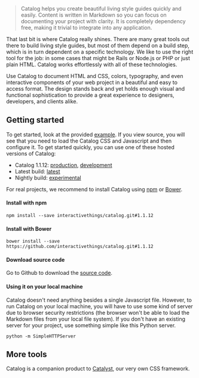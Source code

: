 > Catalog helps you create beautiful living style guides quickly and easily. Content is written in Markdown so you can focus on documenting your project with clarity. It is completely dependency free, making it trivial to integrate into any application.

That last bit is where Catalog really shines. There are many great tools out there to build living style guides, but most of them depend on a build step, which is in turn dependent on a specific technology. We like to use the right tool for the job: in some cases that might be Rails or Node.js or PHP or just plain HTML. Catalog works effortlessly with all of these technologies.

Use Catalog to document HTML and CSS, colors, typography, and even interactive components of your web project in a beautiful and easy to access format. The design stands back and yet holds enough visual and functional sophistication to provide a great experience to designers, developers, and clients alike.

## Getting started

To get started, look at the provided [example](#/example). If you view source, you will see that you need to load the Catalog CSS and Javascript and then configure it. To get started quickly, you can use one of these hosted versions of Catalog:

* Catalog 1.1.12: [production](http://interactivethings.github.io/catalog/1.1.12/catalog.min.js), [development](http://interactivethings.github.io/catalog/1.1.12/catalog.js)
* Latest build: [latest](http://interactivethings.github.io/catalog/catalog.js)
* Nightly build: [experimental](http://interactivethings.github.io/catalog/nightly/catalog.js)

For real projects, we recommend to install Catalog using [npm](https://www.npmjs.org/) or [Bower](http://bower.io/).

#### Install with npm

```code
npm install --save interactivethings/catalog.git#1.1.12
```

#### Install with Bower

```code
bower install --save https://github.com/interactivethings/catalog.git#1.1.12
```

#### Download source code

Go to Github to download the [source code](https://github.com/interactivethings/catalog/).

#### Using it on your local machine

Catalog doesn't need anything besides a single Javascript file. However, to run Catalog on your local machine, you will have to use some kind of server due to browser security restrictions (the browser won't be able to load the Markdown files from your local file system). If you don't have an existing server for your project, use something simple like this Python server.

```code
python -m SimpleHTTPServer
```

## More tools

Catalog is a companion product to [Catalyst](http://interactivethings.github.io/catalyst/), our very own CSS framework.

